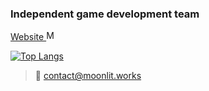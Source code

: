 ### Independent game development team
[Website <img src="https://cdn.moonlit.works/logo/favicon.ico" alt="Moonlit Works logo" width="16" />](https://moonlit.works)

[![Top Langs](https://github-readme-stats.vercel.app/api/top-langs/?username=moonlitworks&show_icons=true&layout=compact&title_color=58a6ff&text_color=c9d1d9&icon_color=8b949e&bg_color=0d1117&count_private=true&hide=html&hide_border=true)](https://github.com/anuraghazra/github-readme-stats)

> 📧 contact@moonlit.works